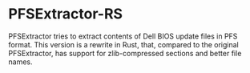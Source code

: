# PFSExtractor-RS
PFSExtractor tries to extract contents of Dell BIOS update files in PFS format.
This version is a rewrite in Rust, that, compared to the original PFSExtractor, has support for zlib-compressed sections and better file names.
